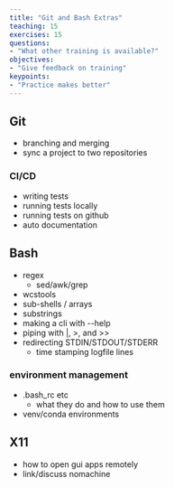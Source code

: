 ```yaml
---
title: "Git and Bash Extras"
teaching: 15
exercises: 15
questions:
- "What other training is available?"
objectives:
- "Give feedback on training"
keypoints:
- "Practice makes better"
---
```


## Git
- branching and merging
- sync a project to two repositories
### CI/CD
- writing tests
- running tests locally
- running tests on github
- auto documentation


## Bash
- regex
  - sed/awk/grep
- wcstools
- sub-shells / arrays
- substrings
- making a cli with --help
- piping with |, >, and >>
- redirecting STDIN/STDOUT/STDERR
    - time stamping logfile lines


### environment management
- .bash_rc etc
  - what they do and how to use them
- venv/conda environments

## X11
- how to open gui apps remotely
- link/discuss nomachine